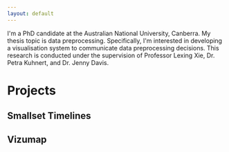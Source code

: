 ```yaml
---
layout: default
---
```


I'm a PhD candidate at the Australian National University, Canberra. My thesis topic is data preprocessing. Specifically, I'm interested in developing a visualisation system to communicate data preprocessing decisions. This research is conducted under the supervision of Professor Lexing Xie, Dr. Petra Kuhnert, and Dr. Jenny Davis. 

# Projects

## Smallset Timelines

## Vizumap



